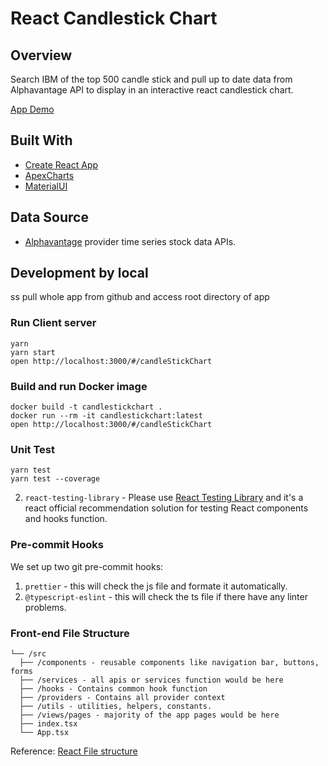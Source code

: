 # React Candlestick Chart

## Overview
Search IBM of the top 500 candle stick and pull up to date data from Alphavantage API to display in an interactive react candlestick chart.
<br />
<p align="left"><a href="https://jerrypeace.github.io/candlestick-chart/#/candleStickChart">App Demo</a></p>

## Built With

* [Create React App](https://github.com/facebook/create-react-app)
* [ApexCharts](https://apexcharts.com/)
* [MaterialUI](https://material-ui.com/)


## Data Source

* [Alphavantage](https://www.alphavantage.co/documentation/) provider time series stock data APIs.


## Development by local
ss
pull whole app from github and access root directory of app

### Run Client server

```
yarn
yarn start
open http://localhost:3000/#/candleStickChart
```

### Build and run Docker image

```
docker build -t candlestickchart .
docker run --rm -it candlestickchart:latest
open http://localhost:3000/#/candleStickChart
  ```

###  Unit Test
```
yarn test
yarn test --coverage
```
2. `react-testing-library` - Please use [React Testing Library](https://testing-library.com/docs/react-testing-library/intro) and it's a react official recommendation solution for testing React components and hooks function.


###  Pre-commit Hooks
We set up two git pre-commit hooks:

1. `prettier` - this will check the js file and formate it automatically.
2. `@typescript-eslint` - this will check the ts file if there have any linter problems.


### Front-end File Structure
```
└── /src
  ├── /components - reusable components like navigation bar, buttons, forms
  ├── /services - all apis or services function would be here
  ├── /hooks - Contains common hook function
  ├── /providers - Contains all provider context
  ├── /utils - utilities, helpers, constants.
  ├── /views/pages - majority of the app pages would be here
  ├── index.tsx
  └── App.tsx
```
Reference: [React File structure](https://reactjs.org/docs/faq-structure.html)
